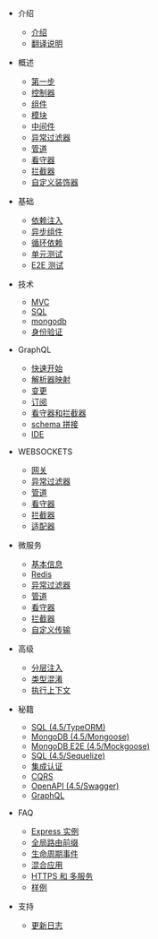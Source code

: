 - 介绍
  - [介绍](4.5/introduction.md)
  - [翻译说明](4.5/about.md)

- 概述
  - [第一步](4.5/firststeps.md)
  - [控制器](4.5/controllers.md)
  - [组件](4.5/components.md)
  - [模块](4.5/modules.md)
  - [中间件](4.5/middlewares.md)
  - [异常过滤器](4.5/exceptionfilters.md)  
  - [管道](4.5/pipes.md)
  - [看守器](4.5/guards.md)
  - [拦截器](4.5/interceptors.md)
  - [自定义装饰器](4.5/customdecorators.md)

- 基础
  - [依赖注入](4.5/fundamentals?id=依赖注入)
  - [异步组件](4.5/fundamentals?id=异步组件)
  - [循环依赖](4.5/fundamentals?id=循环依赖)
  - [单元测试](4.5/fundamentals?id=单元测试)
  - [E2E 测试](4.5/fundamentals?id=e2e-测试)

- 技术
  - [MVC](4.5/techniques?id=mvc)
  - [SQL](4.5/techniques?id=sql)
  - [mongodb](4.5/techniques?id=mongodb)
  - [身份验证](4.5/techniques?id=身份验证（Passport）)  

- GraphQL
  - [快速开始](4.5/graphql?id=快速开始)
  - [解析器映射](4.5/graphql?id=解析器映射)
  - [变更](4.5/graphql?id=变更（Mutations）)
  - [订阅](4.5/graphql?id=订阅（Subscriptions）)
  - [看守器和拦截器](4.5/graphql?id=看守器和拦截器)
  - [schema 拼接](4.5/graphql?id=schema-拼接)
  - [IDE](4.5/graphql?id=ide)

- WEBSOCKETS
  - [网关](4.5/websockets?id=gateways)
  - [异常过滤器](4.5/websockets?id=exceptionfilters)
  - [管道](4.5/websockets?id=pipes)
  - [看守器](4.5/websockets?id=guards)
  - [拦截器](4.5/websockets?id=interceptors)
  - [适配器](4.5/websockets?id=adapter)

- 微服务
  - [基本信息](4.5/basics.md)
  - [Redis](4.5/redis.md)
  - [异常过滤器](4.5/exceptionfilters3.md)
  - [管道](4.5/pipes3.md)
  - [看守器](4.5/guards3.md)
  - [拦截器](4.5/interceptors3.md)
  - [自定义传输](4.5/customtransport.md)

- 高级
  - [分层注入](4.5/hierarchicalinjector.md)
  - [类型混淆](4.5/mixinclass.md)
  - [执行上下文](4.5/executioncontext.md)

- 秘籍
  - [SQL (4.5/TypeORM)](4.5/SQLT.md)
  - [MongoDB (4.5/Mongoose)](4.5/mongodb.md)
  - [MongoDB E2E (4.5/Mockgoose)](4.5/mongodbe2e.md)
  - [SQL (4.5/Sequelize)](4.5/sqls.md)
  - [集成认证](4.5/passportintegration.md)
  - [CQRS](4.5/cors.md)
  - [OpenAPI (4.5/Swagger)](4.5/openapi.md)
  - [GraphQL](4.5/graphql.md)

- FAQ
  - [Express 实例](4.5/expressinstance.md)
  - [全局路由前缀](4.5/globalroutePrefix.md)
  - [生命周期事件](4.5/lifecycleevents.md)
  - [混合应用](4.5/hybridapplication.md)
  - [HTTPS 和 多服务](4.5/httpsmultipleservers.md)
  - [样例](4.5/examples.md)


- 支持
  - [更新日志](4.5/changelog.md)
